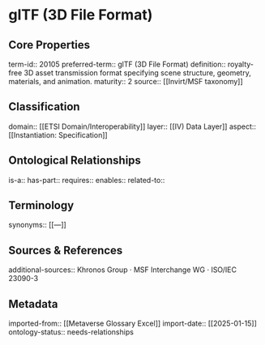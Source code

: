 # glTF (3D File Format)

## Core Properties
term-id:: 20105
preferred-term:: glTF (3D File Format)
definition:: royalty-free 3D asset transmission format specifying scene structure, geometry, materials, and animation.
maturity:: 2
source:: [[Invirt/MSF taxonomy]]

## Classification
domain:: [[ETSI Domain/Interoperability]]
layer:: [[IV) Data Layer]]
aspect:: [[Instantiation: Specification]]

## Ontological Relationships
is-a:: 
has-part:: 
requires:: 
enables:: 
related-to:: 

## Terminology
synonyms:: [[—]]

## Sources & References
additional-sources:: Khronos Group · MSF Interchange WG · ISO/IEC 23090-3

## Metadata
imported-from:: [[Metaverse Glossary Excel]]
import-date:: [[2025-01-15]]
ontology-status:: needs-relationships